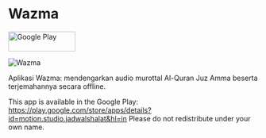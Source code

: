 # Wazma

[<img src="https://github.com/AfriwanAhda/AfriwanAhda-Wazma/blob/master/app/src/main/res/drawable/google-play-badge.png" width="135" height="40" alt="Google Play"/>](https://play.google.com/store/apps/details?id=motion.studio.jadwalshalat&hl=in)

![Wazma](https://lh3.googleusercontent.com/qFifmzQxsukNo0DfJiH2SlBNtYOL3EZYU6uYmN1M0IzASF4EiREZt3hjaUAb6lo2UaQ=w300)

Aplikasi Wazma: mendengarkan audio murottal Al-Quran Juz Amma beserta terjemahannya secara offline.

This app is available in the Google Play:
https://play.google.com/store/apps/details?id=motion.studio.jadwalshalat&hl=in
Please do not redistribute under your own name.
